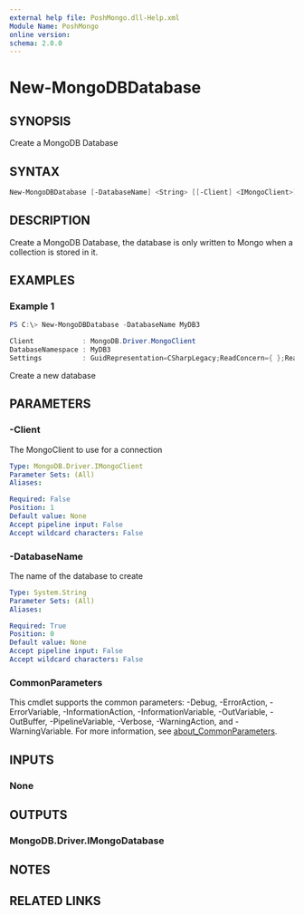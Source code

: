 ```yaml
---
external help file: PoshMongo.dll-Help.xml
Module Name: PoshMongo
online version:
schema: 2.0.0
---
```


# New-MongoDBDatabase

## SYNOPSIS

Create a MongoDB Database

## SYNTAX

```powershell
New-MongoDBDatabase [-DatabaseName] <String> [[-Client] <IMongoClient>] [<CommonParameters>]
```

## DESCRIPTION

Create a MongoDB Database, the database is only written to Mongo when
a collection is stored in it.

## EXAMPLES

### Example 1

```powershell
PS C:\> New-MongoDBDatabase -DatabaseName MyDB3

Client            : MongoDB.Driver.MongoClient
DatabaseNamespace : MyDB3
Settings          : GuidRepresentation=CSharpLegacy;ReadConcern={ };ReadEncoding=null;ReadPreference={ Mode : Primary };WriteConcern={ };WriteEncoding=null
```

Create a new database

## PARAMETERS

### -Client

The MongoClient to use for a connection

```yaml
Type: MongoDB.Driver.IMongoClient
Parameter Sets: (All)
Aliases:

Required: False
Position: 1
Default value: None
Accept pipeline input: False
Accept wildcard characters: False
```

### -DatabaseName

The name of the database to create

```yaml
Type: System.String
Parameter Sets: (All)
Aliases:

Required: True
Position: 0
Default value: None
Accept pipeline input: False
Accept wildcard characters: False
```

### CommonParameters

This cmdlet supports the common parameters: -Debug, -ErrorAction, -ErrorVariable, -InformationAction, -InformationVariable, -OutVariable, -OutBuffer, -PipelineVariable, -Verbose, -WarningAction, and -WarningVariable. For more information, see [about_CommonParameters](http://go.microsoft.com/fwlink/?LinkID=113216).

## INPUTS

### None

## OUTPUTS

### MongoDB.Driver.IMongoDatabase

## NOTES

## RELATED LINKS
